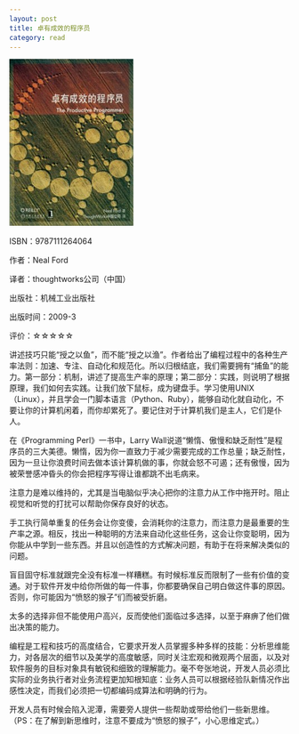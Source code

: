 ```yaml
---
layout: post
title: 卓有成效的程序员
category: read
---
```

<img class="cover" title="9787508386089" src="/images/2012/03/97875083860891-223x300.jpg" alt="卓有成效的程序员" width="223" height="300" />

ISBN：9787111264064

作者：Neal Ford

译者：thoughtworks公司（中国）

出版社：机械工业出版社

出版时间：2009-3

评价：☆☆☆☆☆

讲述技巧只能“授之以鱼”，而不能“授之以渔”。作者给出了编程过程中的各种生产率法则：加速、专注、自动化和规范化。所以归根结底，我们需要拥有“捕鱼”的能力。第一部分：机制，讲述了提高生产率的原理；第二部分：实践，则说明了根据原理，我们如何去实践。让我们放下鼠标，成为键盘手。学习使用UNIX（Linux），并且学会一门脚本语言（Python、Ruby），能够自动化就自动化，不要让你的计算机闲着，而你却累死了。要记住对于计算机我们是主人，它们是仆人。

在《Programming Perl》一书中，Larry Wall说道“懒惰、傲慢和缺乏耐性”是程序员的三大美德。懒惰，因为你一直致力于减少需要完成的工作总量；缺乏耐性，因为一旦让你浪费时间去做本该计算机做的事，你就会怒不可遏；还有傲慢，因为被荣誉感冲昏头的你会把程序写得让谁都跳不出毛病来。

注意力是难以维持的，尤其是当电脑似乎决心把你的注意力从工作中拖开时。阻止视觉和听觉的打扰可以帮助你保存良好的状态。

手工执行简单重复的任务会让你变傻，会消耗你的注意力，而注意力是最重要的生产率之源。相反，找出一种聪明的方法来自动化这些任务，这会让你变聪明，因为你能从中学到一些东西。并且以创造性的方式解决问题，有助于在将来解决类似的问题。

盲目固守标准就跟完全没有标准一样糟糕。有时候标准反而限制了一些有价值的变通。对于软件开发中给你所做的每一件事，你都要确保自己明白做这件事的原因。否则，你可能因为“愤怒的猴子”们而被受折磨。

太多的选择非但不能使用户高兴，反而使他们面临过多选择，以至于麻痹了他们做出决策的能力。

编程是工程和技巧的高度结合，它要求开发人员掌握多种多样的技能：分析思维能力，对各层次的细节以及美学的高度敏感，同时关注宏观和微观两个层面，以及对软件服务的目标对象具有敏锐和细致的理解能力。毫不夸张地说，开发人员必须比实际的业务执行者对业务流程更加知根知底：业务人员可以根据经验队新情况作出感性决定，而我们必须把一切都编码成算法和明确的行为。

开发人员有时候会陷入泥潭，需要旁人提供一些帮助或带给他们一些新思维。（PS：在了解到新思维时，注意不要成为“愤怒的猴子”，小心思维定式。）
